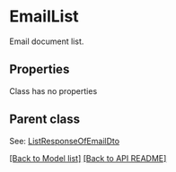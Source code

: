 # EmailList

Email document list.             

## Properties
Class has no properties

## Parent class

See: [ListResponseOfEmailDto](ListResponseOfEmailDto.md)



[[Back to Model list]](Models.md) [[Back to API README]](README.md)

